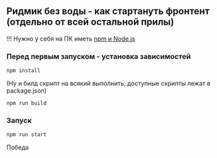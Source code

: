 ## Ридмик без воды - как стартануть фронтент (отдельно от всей остальной прилы)
!!! Нужно у себя на ПК иметь [npm и Node.js](https://nodejs.org/en/download/)

### Перед первым запуском - установка зависимостей
```
npm install
```
(Ну и билд скрипт на всякий выполнить, доступные скрипты лежат в package.json)
```
npm run build
```

### Запуск
```
npm run start
```

Победа